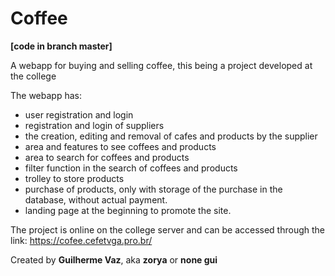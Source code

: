 # Coffee
**[code in branch master]**

A webapp for buying and selling coffee, this being a project developed at the college

The webapp has:

- user registration and login
- registration and login of suppliers
- the creation, editing and removal of cafes and products by the supplier
- area and features to see coffees and products
- area to search for coffees and products
- filter function in the search of coffees and products
- trolley to store products
- purchase of products, only with storage of the purchase in the database, without actual payment.
- landing page at the beginning to promote the site.

The project is online on the college server and can be accessed through the link:  https://cofee.cefetvga.pro.br/

Created by **Guilherme Vaz**, aka **zorya** or **none gui**
